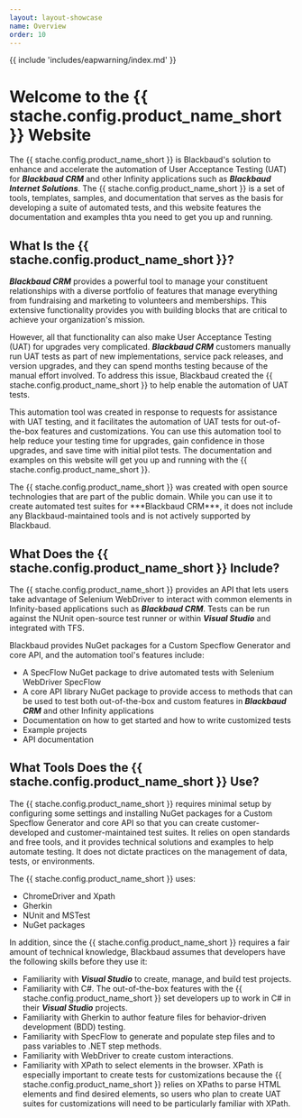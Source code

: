 ```yaml
---
layout: layout-showcase
name: Overview
order: 10
---
```


{{ include 'includes/eapwarning/index.md' }}

# Welcome to the {{ stache.config.product_name_short }} Website
The {{ stache.config.product_name_short }} is Blackbaud's solution to enhance and accelerate the automation of User Acceptance Testing (UAT) for ***Blackbaud CRM*** and other Infinity applications such as  ***Blackbaud Internet Solutions***. The {{ stache.config.product_name_short }} is a set of tools, templates, samples, and documentation that serves as the basis for developing a suite of automated tests, and this website features the documentation and examples thta you need to get you up and running.

## What Is the {{ stache.config.product_name_short }}?
***Blackbaud CRM*** provides a powerful tool to manage your constituent relationships with a diverse portfolio of features that manage everything from fundraising and marketing to volunteers and memberships. This extensive functionality provides you with building blocks that are critical to achieve your organization's mission.

However, all that functionality can also make User Acceptance Testing (UAT) for upgrades very complicated. ***Blackbaud CRM*** customers manually run UAT tests as part of new implementations, service pack releases, and version upgrades, and they can spend months testing because of the manual effort involved. To address this issue, Blackbaud created the {{ stache.config.product_name_short }} to help enable the automation of UAT tests.

This automation tool was created in response to requests for assistance with UAT testing, and it facilitates the automation of UAT tests for out-of-the-box features and customizations. You can use this automation tool to help reduce your testing time for upgrades, gain confidence in those upgrades, and save time with initial pilot tests. The documentation and examples on this website will get you up and running with the {{ stache.config.product_name_short }}.

<p class="alert alert-info">The {{ stache.config.product_name_short }} was created with open source technologies that are part of the public domain. While you can use it to create automated test suites for ***Blackbaud CRM***, it does not include any Blackbaud-maintained tools and is not actively supported by Blackbaud.</p>

## What Does the {{ stache.config.product_name_short }} Include?
The {{ stache.config.product_name_short }} provides an API that lets users take advantage of Selenium WebDriver to interact with common elements in Infinity-based applications such as ***Blackbaud CRM***. Tests can be run against the NUnit open-source test runner or within ***Visual Studio*** and integrated with TFS.

Blackbaud provides NuGet packages for a Custom Specflow Generator and core API, and the automation tool's features include:
* A SpecFlow NuGet package to drive automated tests with Selenium WebDriver SpecFlow 
* A core API library NuGet package to provide access to methods that can be used to test both out-of-the-box and custom features in ***Blackbaud CRM*** and other Infinity applications
* Documentation on how to get started and how to write customized tests
* Example projects
* API documentation

## What Tools Does the {{ stache.config.product_name_short }} Use?
The {{ stache.config.product_name_short }} requires minimal setup by configuring some settings and installing NuGet packages for a Custom Specflow Generator and core API so that you can create customer-developed and customer-maintained test suites. It relies on open standards and free tools, and it provides technical solutions and examples to help automate testing. It does not dictate practices on the management of data, tests, or environments.

The {{ stache.config.product_name_short }} uses:
* ChromeDriver and Xpath
* Gherkin
* NUnit and MSTest
* NuGet packages

In addition, since the {{ stache.config.product_name_short }} requires a fair amount of technical knowledge, Blackbaud assumes that developers have the following skills before they use it:
* Familiarity with ***Visual Studio*** to create, manage, and build test projects.
* Familiarity with C#. The out-of-the-box features with the {{ stache.config.product_name_short }} set developers up to work in C# in their ***Visual Studio*** projects.
* Familiarity with Gherkin to author feature files for behavior-driven development (BDD) testing.
* Familiarity with SpecFlow to generate and populate step files and to pass variables to .NET step methods.
* Familiarity with WebDriver to create custom interactions.
* Familiarity with XPath to select elements in the browser. XPath is especially important to create tests for customizations because the {{ stache.config.product_name_short }} relies on XPaths to parse HTML elements and find desired elements, so users who plan to create UAT suites for customizations will need to be particularly familiar with XPath.
